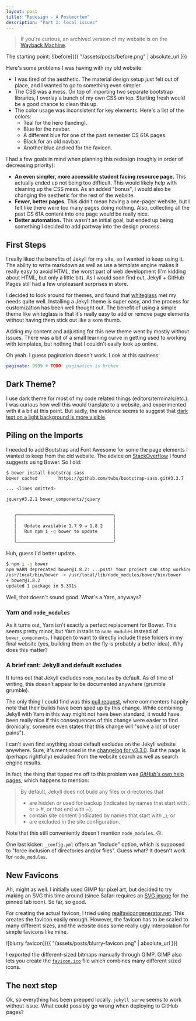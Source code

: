 ```yaml
---
layout: post
title: "Redesign - A Postmortem"
description: "Part 1: local issues"
---
```

> If you're curious, an archived version of my website is on the [Wayback
> Machine](https://web.archive.org/web/20170911171546/http://jerryjrchen.com/).

The starting point:
![before]({{ "/assets/posts/before.png" | absolute_url }})

Here's some problems I was having with my old website:
- I was tired of the aesthetic. The material design setup just felt out of
  place, and I wanted to go to something even simpler.
- The CSS was a mess. On top of importing two separate bootstrap
  libraries, I overlay a bunch of my own CSS on top. Starting fresh would
  be a good chance to clean this up.
- The color usage was inconsistent for key elements. Here's a list of the
  colors:
    - Teal for the hero (landing).
    - Blue for the navbar.
    - A different blue for one of the past semester CS 61A pages.
    - Black for an old navbar.
    - Another blue and red for the favicon.

I had a few goals in mind when planning this redesign (roughly in order of
decreasing priority):
- **An even simpler, more accessible student facing resource page.** This
  actually ended up not being too difficult. This would likely help with
  cleaning up the CSS mess. As an added "bonus", I would also be changing
  the aesthetic for the rest of the website.
- **Fewer, better pages.** This didn't mean having a one-pager website,
  but I felt like there were too many pages doing nothing. Also,
  collecting all the past CS 61A content into one page would be really
  nice.
- **Better automation.** This wasn't an initial goal, but ended up being
  something I decided to add partway into the design process.

## First Steps
I really liked the benefits of Jekyll for my site, so I wanted to keep
using it. The ability to write markdown as well as use a template engine
makes it really easy to avoid HTML, the worst part of web development (I'm
kidding about HTML, but only a little bit). As I would soon find out,
Jekyll + GitHub Pages still had a few unpleasant surprises in store.

I decided to look around for themes, and found that
[whiteglass](https://github.com/yous/whiteglass) met my needs quite well.
Installing a Jekyll theme is super easy, and the process for customization
has been well thought out. The benefit of using a simple theme like
whiteglass is that it's really easy to add or remove page elements without
having them stick out like a sore thumb.

Adding my content and adjusting for this new theme went by mostly without
issues. There was a bit of a small learning curve in getting used to
working with templates, but nothing that I couldn't easily look up online.

Oh yeah. I guess pagination doesn't work. Look at this sadness:
```yaml
paginate: 9999 # TODO: pagination is broken
```

## Dark Theme?
I use dark theme for most of my code related things
(editors/terminals/etc.). I was curious how well this would translate to a
website, and experimented with it a bit at this point. But sadly, the
evidence seems to suggest that [dark text on a light background is more
visible](https://graphicdesign.stackexchange.com/a/34925).

## Piling on the Imports
I needed to add Bootstrap and Font Awesome for some the page elements I
wanted to keep from the old website. The advice on
[StackOverflow](https://stackoverflow.com/a/28737999/6469972) I found
suggests using Bower. So I did:
```bash
$ bower install bootstrap-sass
bower cached        https://github.com/twbs/bootstrap-sass.git#3.3.7

... <lines omitted>

jquery#3.2.1 bower_components/jquery


   ╭─────────────────────────────────────╮
   │                                     │
   │   Update available 1.7.9 → 1.8.2    │
   │   Run npm i -g bower to update      │
   │                                     │
   ╰─────────────────────────────────────╯
```
Huh, guess I'd better update.
```bash
$ npm i -g bower
npm WARN deprecated bower@1.8.2: ...psst! Your project can stop working at any moment because its dependencies can change. Prevent this by migrating to Yarn: https://bower.io/blog/2017/how-to-migrate-away-from-bower/
/usr/local/bin/bower -> /usr/local/lib/node_modules/bower/bin/bower
+ bower@1.8.2
updated 1 package in 5.391s
```
Well, that doesn't sound good. What's a Yarn, anyways?

### Yarn and `node_modules`
As it turns out, Yarn isn't exactly a perfect replacement for Bower. This
seems pretty minor, but Yarn installs to `node_modules` instead of
`bower_components`. I happen to want to directly include these folders in
my final website (yes, building them on the fly is probably a better
idea). Why does this matter?

### A brief rant: Jekyll and default excludes
It turns out that Jekyll excludes `node_modules` by default. As of time of
writing, this doesn't appear to be documented anywhere (grumble grumble).

The only thing I could find was this [pull
request](https://github.com/jekyll/jekyll/pull/5210), where commenters
happily note that their builds have been sped up by this change. While
combining Jekyll with Yarn in this way might not have been standard, it
would have been really nice if this consequences of this change were
easier to find (ironically, someone even states that this change will
"solve a lot of user pains").

I can't even find anything about default excludes on the Jekyll website
anywhere. Sure, it's mentioned in the [changelog for
v3.3.0](https://jekyllrb.com/docs/history/#v3-3-0). But the page is
(perhaps rightfully) excluded from the website search as well as search
engine results.

In fact, the thing that tipped me off to this problem was [*GitHub's* own
help pages](https://help.github.com/articles/files-that-start-with-an-underscore-are-missing/),
which happens to mention:

> By default, Jekyll does not build any files or directories that
>
> - are hidden or used for backup (indicated by names that start with . or
        >   #, or that end with ~);
> - contain site content (indicated by names that start with \_); or
> - are excluded in the site configuration.

Note that this still conveniently doesn't mention `node_modules`. 🙃.

One last kicker: `_config.yml` offers an "include" option, which is
supposed to "force inclusion of directories and/or files". Guess what? It
doesn't work for `node_modules`.

## New Favicons
Ah, might as well. I initially used GIMP for pixel art, but decided to try
making an SVG this time around (since Safari requires an [SVG
image](https://yoast.com/dev-blog/safari-pinned-tab-icon-mask-icon/) for
the pinned tab icon). So far, so good.

For creating the actual favicon, I tried using
[realfavicongenerator.net](https://realfavicongenerator.net). This creates
the favicon easily enough. However, the favicon has to be scaled to many
different sizes, and the website does some really ugly interpolation for
simple favicons like mine.

![blurry favicon]({{ "/assets/posts/blurry-favicon.png" | absolute_url }})

I exported the different-sized bitmaps manually through GIMP. GIMP also
lets you create the
[`favicon.ico`](https://stackoverflow.com/a/10819673/6469972) file which
combines many different sized icons.

## The next step
Ok, so everything has been prepped locally. `jekyll serve` seems to work
without issue. What could possibly go wrong when deploying to GitHub
pages?

